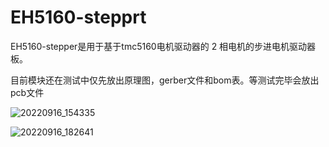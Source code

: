 # EH5160-stepprt

EH5160-stepper是用于基于tmc5160电机驱动器的 2 相电机的步进电机驱动器板。

目前模块还在测试中仅先放出原理图，gerber文件和bom表。等测试完毕会放出pcb文件

![20220916_154335](https://user-images.githubusercontent.com/61783774/190619562-ed815af8-ed79-4fa1-be70-60500c8dd22a.jpg)

![20220916_182641](https://user-images.githubusercontent.com/61783774/190619599-d4b967c3-9ed6-46a2-abfa-fdfa0d168d2d.jpg)
